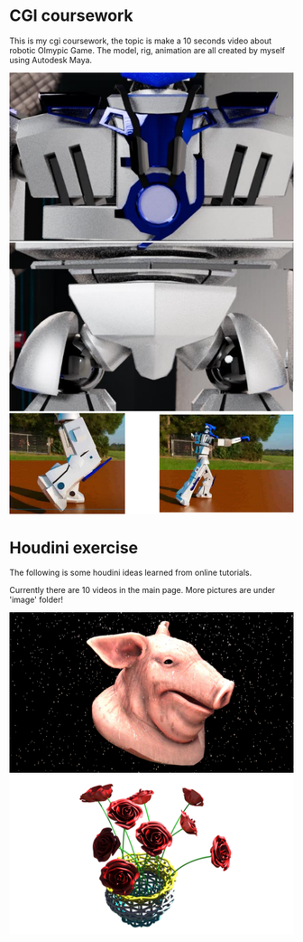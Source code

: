 # CGI coursework

This is my cgi coursework, the topic is make a 10 seconds video about robotic Olmypic Game. The model, rig, animation are all created by myself using Autodesk Maya.

![Image text](https://github.com/Meikong-Cui/cgi/blob/main/image/model.png)
![Image text](https://github.com/Meikong-Cui/cgi/blob/main/image/animate.png)

# Houdini exercise

The following is some houdini ideas learned from online tutorials.

Currently there are 10 videos in the main page. More pictures are under 'image' folder!

![Image text](https://github.com/Meikong-Cui/cgi/blob/main/image/rain.jpeg)
![Image text](https://github.com/Meikong-Cui/cgi/blob/main/image/flower.png)

